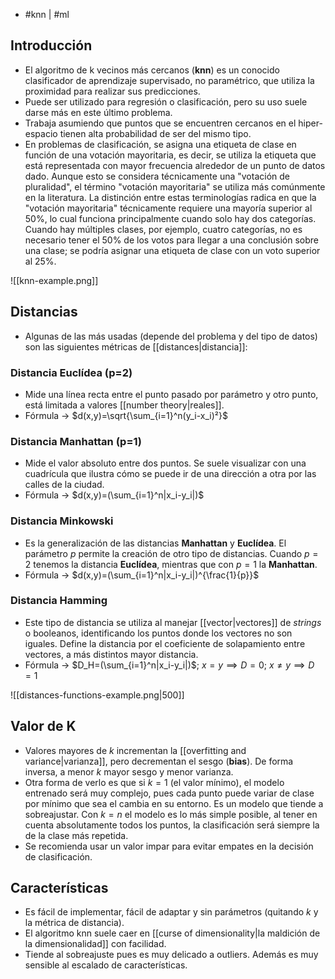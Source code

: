 - #knn | #ml

## Introducción
- El algoritmo de k vecinos más cercanos (**knn**) es un conocido clasificador de aprendizaje supervisado, no paramétrico, que utiliza la proximidad para realizar sus predicciones.
- Puede ser utilizado para regresión o clasificación, pero su uso suele darse más en este último problema.
- Trabaja asumiendo que puntos que se encuentren cercanos en el hiper-espacio tienen alta probabilidad de ser del mismo tipo. 
- En problemas de clasificación, se asigna una etiqueta de clase en función de una votación mayoritaria, es decir, se utiliza la etiqueta que está representada con mayor frecuencia alrededor de un punto de datos dado. Aunque esto se considera técnicamente una "votación de pluralidad", el término "votación mayoritaria" se utiliza más comúnmente en la literatura. La distinción entre estas terminologías radica en que la "votación mayoritaria" técnicamente requiere una mayoría superior al $50\%$, lo cual funciona principalmente cuando solo hay dos categorías. Cuando hay múltiples clases, por ejemplo, cuatro categorías, no es necesario tener el $50\%$ de los votos para llegar a una conclusión sobre una clase; se podría asignar una etiqueta de clase con un voto superior al $25\%$.

![[knn-example.png]]

## Distancias
- Algunas de las más usadas (depende del problema y del tipo de datos) son las siguientes métricas de [[distances|distancia]]:
### Distancia Euclídea (p=2)
- Mide una línea recta entre el punto pasado por parámetro y otro punto, está limitada a valores [[number theory|reales]].
- Fórmula -> $d(x,y)=\sqrt{\sum_{i=1}^n(y_i-x_i)²}$

### Distancia Manhattan (p=1)
- Mide el valor absoluto entre dos puntos. Se suele visualizar con una cuadrícula que ilustra cómo se puede ir de una dirección a otra por las calles de la ciudad.
- Fórmula -> $d(x,y)=(\sum_{i=1}^n|x_i-y_i|)$

### Distancia Minkowski
- Es la generalización de las distancias **Manhattan** y **Euclídea**. El parámetro $p$ permite la creación de otro tipo de distancias. Cuando $p=2$ tenemos la distancia **Euclídea**, mientras que con $p=1$ la **Manhattan**.
- Fórmula -> $d(x,y)=(\sum_{i=1}^n|x_i-y_i|)^{\frac{1}{p}}$

### Distancia Hamming
- Este tipo de distancia se utiliza al manejar [[vector|vectores]] de *strings* o booleanos, identificando los puntos donde los vectores no son iguales. Define la distancia por el coeficiente de solapamiento entre vectores, a más distintos mayor distancia.
- Fórmula -> $D_H=(\sum_{i=1}^n|x_i-y_i|)$; $x=y \implies D=0$; $x\neq y \implies D=1$

![[distances-functions-example.png|500]]

## Valor de K
- Valores mayores de $k$ incrementan la [[overfitting and variance|varianza]], pero decrementan el sesgo (**bias**). De forma inversa, a menor $k$ mayor sesgo y menor varianza. 
- Otra forma de verlo es que si $k=1$ (el valor mínimo), el modelo entrenado será muy complejo, pues cada punto puede variar de clase por mínimo que sea el cambia en su entorno. Es un modelo que tiende a sobreajustar. Con $k=n$ el modelo es lo más simple posible, al tener en cuenta absolutamente todos los puntos, la clasificación será siempre la de la clase más repetida.
- Se recomienda usar un valor impar para evitar empates en la decisión de clasificación.

## Características
- Es fácil de implementar, fácil de adaptar y sin parámetros (quitando $k$ y la métrica de distancia).
- El algoritmo knn suele caer en [[curse of dimensionality|la maldición de la dimensionalidad]] con facilidad.
- Tiende al sobreajuste pues es muy delicado a outliers. Además es muy sensible al escalado de características.